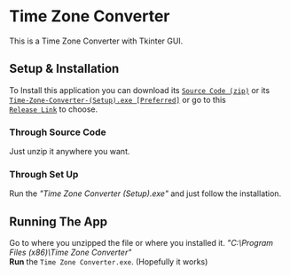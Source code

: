 # Time Zone Converter

This is a Time Zone Converter with Tkinter GUI.

## Setup & Installation

To Install this application you can download its [`Source Code (zip)`](https://github.com/lUckYtHRteeN13/Timezone-Converter/archive/refs/tags/Release0.0.1.zip) or its [`Time-Zone-Converter-(Setup).exe [Preferred]`](https://github.com/lUckYtHRteeN13/Timezone-Converter/releases/download/Release0.0.1/Time.Zone.Converter.Setup.exe) or go to this <br>[`Release Link`](https://github.com/lUckYtHRteeN13/Timezone-Converter/releases/tag/Release0.0.1) to choose.

### Through Source Code

Just unzip it anywhere you want.
 
### Through Set Up
 
Run the *"Time Zone Converter (Setup).exe"* and just follow the installation.

## Running The App

Go to where you unzipped the file or where you installed it. *"C:\Program Files (x86)\Time Zone Converter"*
<br>**Run** the `Time Zone Converter.exe`. (Hopefully it works)
